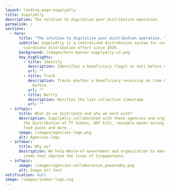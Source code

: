 ```yaml
---
layout: landing-page-supplyally
title: SupplyAlly
description: The solution to digitalise your distribution operation.
permalink: /
sections:
  - hero:
      title: "The solution to digitalise your distribution operation. "
      subtitle: SupplyAlly is a centralised distribution system for users to
        coordinate distribution effort since 2020.
      background: /images/hero-banner-supplyally-v2.png
      key_highlights:
        - title: Identify
          description: Identifies a beneficiary (legit or not) before collection.
          url: ""
        - title: Track
          description: Tracks whether a beneficiary receiving an item has received it
            before.
          url: ""
        - title: Notify
          description: Notifies the last collection timestamp.
          url: ""
  - infopic:
      title: What do we distribute and who we work with?
      description: SupplyAlly collaborated with these agencies and organization for
        the distribution of TT tokens, ART kits, reusable masks during covid-19,
        food packs and more...
      image: /images/agencies-logo.png
      alt: Agencies-logo
  - infobar:
      title: Why us?
      description: We help Whole-of-Government and organization to manage & distribute
        items that improve the lives of Singaporeans.
  - infopic:
      image: /images/agencies-collaboration_poweredby.png
      alt: Image alt text
notification: null
image: /images/isomer-logo.svg
---
```



